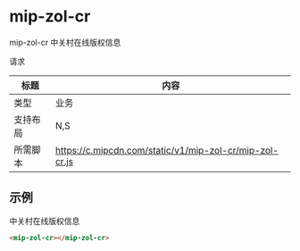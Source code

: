 # mip-zol-cr

mip-zol-cr 中关村在线版权信息

请求

标题|内容
----|----
类型|业务
支持布局|N,S|
所需脚本|https://c.mipcdn.com/static/v1/mip-zol-cr/mip-zol-cr.js

## 示例
中关村在线版权信息
```html
<mip-zol-cr></mip-zol-cr>

```

